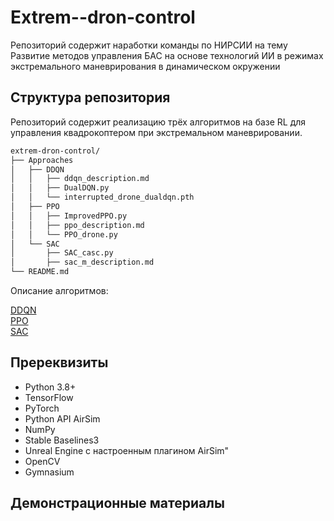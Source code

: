 # Extrem--dron-control
Репозиторий содержит наработки команды по НИРСИИ на тему Развитие методов управления БАС на основе технологий ИИ в режимах экстремального маневрирования в динамическом окружении

## Структура репозитория

Репозиторий содержит реализацию трёх алгоритмов на базе RL для управления квадрокоптером при экстремальном маневрировании.

```bash
extrem-dron-control/
├── Approaches
│   ├── DDQN
│   │   ├── ddqn_description.md
│   │   ├── DualDQN.py
│   │   └── interrupted_drone_dualdqn.pth
│   ├── PPO
│   │   ├── ImprovedPPO.py
│   │   ├── ppo_description.md
│   │   └── PPO_drone.py
│   └── SAC
│       ├── SAC_casc.py
│       ├── sac_m_description.md
└── README.md
```

Описание алгоритмов:

[DDQN](./Approaches/DDQN/ddqn_description.md)  
[PPO](./Approaches/PPO/ppo_description.md)  
[SAC](./Approaches/SAC/sac_m_description.md)

## Пререквизиты

- Python 3.8+
- TensorFlow
- PyTorch
- Python API AirSim
- NumPy
- Stable Baselines3
- Unreal Engine с настроенным плагином AirSim"
- OpenCV
- Gymnasium

## Демонстрационные материалы
